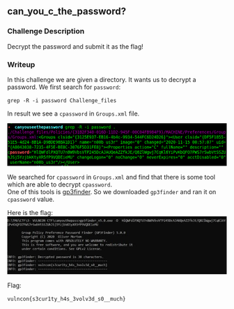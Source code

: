 ## can_you_c_the_password?

### Challenge Description
Decrypt the password and submit it as the flag!  
  
### Writeup

In this challenge we are given a directory. It wants us to decrypt a password. We first search for `password`:  
```
grep -R -i password Challenge_files
```
In result we see a `cpassword` in `Groups.xml` file. 
  
![cpassword](https://github.com/aahsani/VulnConCTF2020-Writeups/blob/master/Cryptography/can_you_c_the_password%3F/cpassword.png)  

We searched for `cpassword` in `Groups.xml` and find that there is some tool which are able to decrypt `cpassword`.  
One of this tools is [gp3finder](https://bitbucket.org/grimhacker/gpppfinder/downloads/). So we downloaded `gp3finder` and ran it on `cpassword` value.  
  
Here is the flag:  
![flag](https://github.com/aahsani/VulnConCTF2020-Writeups/blob/master/Cryptography/can_you_c_the_password%3F/gp3finder.jpg)  

Flag:  
```
vulncon{s3cur1ty_h4s_3volv3d_s0__much}
```
